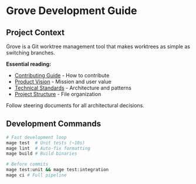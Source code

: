 # Grove Development Guide

## Project Context

Grove is a Git worktree management tool that makes worktrees as simple as switching branches.

**Essential reading:**

- [Contributing Guide](CONTRIBUTING.md) - How to contribute
- [Product Vision](.spec-workflow/steering/product.md) - Mission and user value
- [Technical Standards](.spec-workflow/steering/tech.md) - Architecture and patterns
- [Project Structure](.spec-workflow/steering/structure.md) - File organization

Follow steering documents for all architectural decisions.

## Development Commands

```bash
# Fast development loop
mage test  # Unit tests (~10s)
mage lint  # Auto-fix formatting
mage build # Build binaries

# Before commits
mage test:unit && mage test:integration
mage ci # Full pipeline
```
